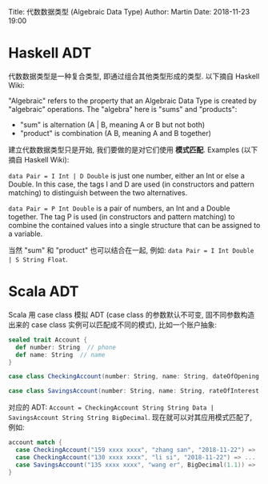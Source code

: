 Title: 代数数据类型 (Algebraic Data Type)
Author: Martin
Date: 2018-11-23 19:00

# Haskell ADT

代数数据类型是一种复合类型, 即通过组合其他类型形成的类型. 以下摘自 Haskell Wiki:

"Algebraic" refers to the property that an Algebraic Data Type is created by "algebraic" operations. The "algebra" here is "sums" and "products":

- "sum" is alternation (A | B, meaning A or B but not both)
- "product" is combination (A B, meaning A and B together)

建立代数数据类型只是开始, 我们要做的是对它们使用 **模式匹配**. Examples (以下摘自 Haskell Wiki):

`data Pair = I Int | D Double` is just one number, either an Int or else a Double. In this case, the tags I and D are used (in constructors and pattern matching) to distinguish between the two alternatives.

`data Pair = P Int Double` is a pair of numbers, an Int and a Double together. The tag P is used (in constructors and pattern matching) to combine the contained values into a single structure that can be assigned to a variable.

当然 "sum" 和 "product" 也可以结合在一起, 例如: `data Pair = I Int Double | S String Float`.

# Scala ADT

Scala 用 case class 模拟 ADT (case class 的参数默认不可变, 固不同参数构造出来的 case class 实例可以匹配成不同的模式), 比如一个账户抽象:

```scala
sealed trait Account {
  def number: String  // phone
  def name: String  // name
}

case class CheckingAccount(number: String, name: String, dateOfOpening: Data) extends Account

case class SavingsAccount(number: String, name: String, rateOfInterest: BigDecimal) extends Account
```

对应的 ADT: `Account = CheckingAccount String String Data | SavingsAccount String String BigDecimal`. 现在就可以对其应用模式匹配了, 例如:

```scala
account match {
  case CheckingAccount("159 xxxx xxxx", "zhang san", "2018-11-22") => ...
  case CheckingAccount("130 xxxx xxxx", "li si", "2018-11-22") => ...
  case SavingsAccount("135 xxxx xxxx", "wang er", BigDecimal(1.1)) => ...
}
```

